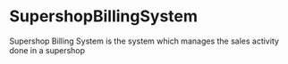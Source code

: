 # SupershopBillingSystem
Supershop Billing System is the system which manages the sales activity done in a supershop
